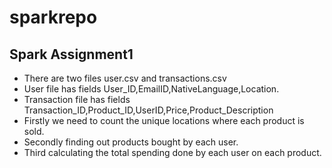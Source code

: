 # sparkrepo
## Spark Assignment1 
* There are two files user.csv and transactions.csv
* User file has fields User_ID,EmailID,NativeLanguage,Location.
* Transaction file has fields Transaction_ID,Product_ID,UserID,Price,Product_Description
* Firstly we need to count the unique locations where each product is sold.
* Secondly finding out products bought by each user.
* Third calculating the total spending done by each user on each product.
